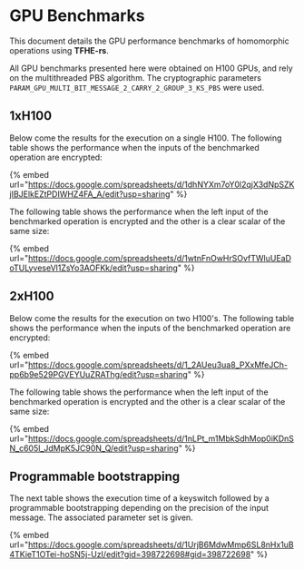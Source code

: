 # GPU Benchmarks

This document details the GPU performance benchmarks of homomorphic operations using **TFHE-rs**.

All GPU benchmarks presented here were obtained on H100 GPUs, and rely on the multithreaded PBS algorithm. The cryptographic parameters `PARAM_GPU_MULTI_BIT_MESSAGE_2_CARRY_2_GROUP_3_KS_PBS` were used.

## 1xH100
Below come the results for the execution on a single H100.
The following table shows the performance when the inputs of the benchmarked operation are encrypted:

{% embed url="https://docs.google.com/spreadsheets/d/1dhNYXm7oY0l2qjX3dNpSZKjIBJElkEZtPDIWHZ4FA_A/edit?usp=sharing" %}

The following table shows the performance when the left input of the benchmarked operation is encrypted and the other is a clear scalar of the same size:

{% embed url="https://docs.google.com/spreadsheets/d/1wtnFnOwHrSOvfTWluUEaDoTULyveseVl1ZsYo3AOFKk/edit?usp=sharing" %}

## 2xH100

Below come the results for the execution on two H100's.
The following table shows the performance when the inputs of the benchmarked operation are encrypted:

{% embed url="https://docs.google.com/spreadsheets/d/1_2AUeu3ua8_PXxMfeJCh-pp6b9e529PGVEYUuZRAThg/edit?usp=sharing" %}


The following table shows the performance when the left input of the benchmarked operation is encrypted and the other is a clear scalar of the same size:

{% embed url="https://docs.google.com/spreadsheets/d/1nLPt_m1MbkSdhMop0iKDnSN_c605l_JdMpK5JC90N_Q/edit?usp=sharing" %}

## Programmable bootstrapping

The next table shows the execution time of a keyswitch followed by a programmable bootstrapping depending on the precision of the input message. The associated parameter set is given.

{% embed url="https://docs.google.com/spreadsheets/d/1UrjB6MdwMmp6SL8nHx1uB4TKieT1OTei-hoSN5j-UzI/edit?gid=398722698#gid=398722698" %}
